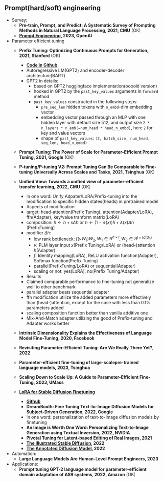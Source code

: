
## Prompt(hard/soft) engineering

- Survey:
    - **Pre-train, Prompt, and Predict: A Systematic Survey of Prompting Methods in Natural Language Processing, 2021, CMU** (OK)
    - **[Prompt Engineering](https://lilianweng.github.io/posts/2023-03-15-prompt-engineering/), 2023, OpenAI**
- Parameter efficient tuning
    - **Prefix Tuning: Optimizing Continuous Prompts for Generation, 2021, Stanford** (OK)
        - **[Code in Github](https://github.com/XiangLi1999/PrefixTuning)**
        - Autoregressive LM(GPT2) and encoder-decoder architecture(BART)
        - GPT2 in details: 
            - based on GPT2 huggingface implementation(oooold version)
            - hooked in GPT2 by the `past_key_values` arguments in `forward` method
            - `past_key_values` constructed in the following steps:
                - `pre_seq_len` hidden tokens with `n_embd`-dim embedding vector
                - embedding vector passed through an MLP with one hidden layer with default size 512, and output size `2 * n_layers * n_emb(=num_head * head_n_embd)`, here `2` for key and value vectors
                - shape of `past_key_values`: `(2, batch_size, num_head, seq_len, head_n_embd)`
    - **Prompt Tuning: The Power of Scale for Parameter-Efficient Prompt Tuning, 2021, Google** (OK)
    - **P-tuning/P-tuning V2: Prompt Tuning Can Be Comparable to Fine-tuning Universally Across Scales and Tasks, 2021, Tsinghua** (OK)
    - **Unified View: Towards a unified view of parameter-efficient transfer learning, 2022, CMU** (OK)
        - In one word: Unify Adpater/LoRA/Prefix-tuning into the modification to specific hidden states(heads) in pretrained model
        - Aspects of modification
        - target: head-attention(Prefix Tuning), attention(Adapter/LoRA), ffn(Adapter), key/value tranform matrix(LoRA)
        - composition: $h \leftarrow h + s \Delta h$ or $h \leftarrow (1-\lambda(x)) h + \lambda(x) \Delta h$ (PrefixTuning)
        - modifier $\Delta h$: 
            - low rank bottleneck: $f(v W_1)W_2, W_1 \in R^{d \times l}, W_2 \in R^{l \times (d|d_h)}$
            - $v$: PLM layer input $x$(Prefix Tuning/LoRA) or (head-)attention $h$(Adapter) 
            - $f$: Identity mapping(LoRA), ReLU activation function(Adapter), Softmax function(Prefix Tuning)
            - parallel(PrefixTuning/LoRA) or sequential(Adapter)
            - scaling or not: yes(LoRA), no(Prefix Tuning/Adapter)
        - Results
        - Claimed comparable performance to fine-tuning not generalize well to other benchmark
        - parallel adapter beats sequential adapter
        - ffn modification utilize the added parameters more effectively than (head-)attention, except for the case with less than 0.1% parameters added
        - scaling composition function better than vanilla additive one
        - Mix-And-Match adapter utilizing the good of Prefix-tuning and Adapter works better
    - **Intrinsic Dimensionality Explains the Effectiveness of Language Model Fine-Tuning, 2020, Facebook** 
    - **Revisiting Parameter-Efficient Tuning: Are We Really There Yet?, 2022**
    - **Parameter-efficient fine-tuning of large-scalepre-trained language models, 2023, Tsinghua**
    - **Scaling Down to Scale Up: A Guide to Parameter-Efficient Fine-Tuning, 2023, UMass**
    
    - **[LoRA for Stable Diffusion Finetuning](https://huggingface.co/blog/lora)**
        - **[Github](https://github.com/cloneofsimo/lora)**
        - **DreamBooth: Fine Tuning Text-to-Image Diffusion Models for Subject-Driven Generation, 2022, Google**
        - In one word: personalization of text-to-image diffusion models by finetuning
        - **An Image is Worth One Word: Personalizing Text-to-Image Generation using Textual Inversion, 2022, NVIDIA**
        - **Pivotal Tuning for Latent-based Editing of Real Images, 2021**
        - **[The Illustrated Stable Diffusion](https://jalammar.github.io/illustrated-stable-diffusion/), 2022**
        - **[The Annotated Diffusion Model](https://huggingface.co/blog/annotated-diffusion), 2022**
- Automation:
    - **Large Language Models Are Human-Level Prompt Engineers, 2023**
- Applications: 
    - **Prompt tuning GPT-2 language model for parameter-efficient domain adaptation of ASR systems, 2022, Amazon** (OK)
